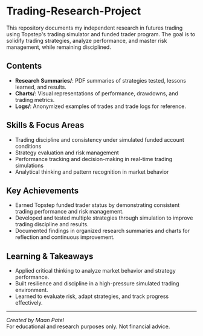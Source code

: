 # Trading-Research-Project
This repository documents my independent research in futures trading using Topstep's trading simulator and funded trader program.   The goal is to solidify trading strategies, analyze performance, and master risk management, while remaining disciplined.
## Contents
- **Research Summaries/**: PDF summaries of strategies tested, lessons learned, and results.
- **Charts/**: Visual representations of performance, drawdowns, and trading metrics.
- **Logs/**: Anonymized examples of trades and trade logs for reference.

## Skills & Focus Areas
- Trading discipline and consistency under simulated funded account conditions
- Strategy evaluation and risk management
- Performance tracking and decision-making in real-time trading simulations
- Analytical thinking and pattern recognition in market behavior

## Key Achievements
- Earned Topstep funded trader status by demonstrating consistent trading performance and risk management.
- Developed and tested multiple strategies through simulation to improve trading discipline and results.
- Documented findings in organized research summaries and charts for reflection and continuous improvement.

## Learning & Takeaways
- Applied critical thinking to analyze market behavior and strategy performance.
- Built resilience and discipline in a high-pressure simulated trading environment.
- Learned to evaluate risk, adapt strategies, and track progress effectively.

---

*Created by Maan Patel*  
For educational and research purposes only. Not financial advice.
